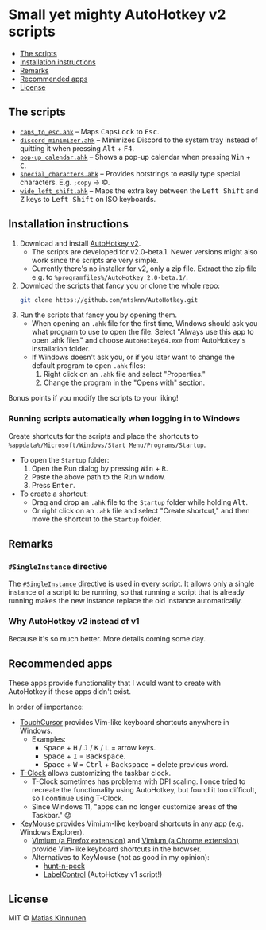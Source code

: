 # Small yet mighty AutoHotkey v2 scripts

- [The scripts](#the-scripts)
- [Installation instructions](#installation-instructions)
- [Remarks](#remarks)
- [Recommended apps](#recommended-apps)
- [License](#license)

## The scripts

- [`caps_to_esc.ahk`](./scripts/caps_to_esc/) &ndash;
  Maps <kbd>CapsLock</kbd> to <kbd>Esc</kbd>.
- [`discord_minimizer.ahk`](./scripts/discord_minimizer/) &ndash;
  Minimizes Discord to the system tray
  instead of quitting it
  when pressing <kbd>Alt</kbd> + <kbd>F4</kbd>.
- [`pop-up_calendar.ahk`](./scripts/pop-up_calendar/) &ndash;
  Shows a pop-up calendar when pressing <kbd>Win</kbd> + <kbd>C</kbd>.
- [`special_characters.ahk`](./scripts/special_characters/) &ndash;
  Provides hotstrings to easily type special characters.
  E.g. `;copy` &rarr; ©.
- [`wide_left_shift.ahk`](./scripts/wide_left_shift/) &ndash;
  Maps the extra key
  between the <kbd>Left Shift</kbd> and <kbd>Z</kbd> keys
  to <kbd>Left Shift</kbd>
  on ISO keyboards.

## Installation instructions

1. Download and install [AutoHotkey v2](https://www.autohotkey.com/v2/).
   - The scripts are developed for v2.0-beta.1.
     Newer versions might also work
     since the scripts are very simple.
   - Currently there's no installer for v2, only a zip file.
     Extract the zip file e.g. to `%programfiles%/AutoHotkey_2.0-beta.1/`.
2. Download the scripts that fancy you
   or clone the whole repo:
   ```sh
   git clone https://github.com/mtsknn/AutoHotkey.git
   ```
3. Run the scripts that fancy you by opening them.
   - When opening an `.ahk` file for the first time,
     Windows should ask you
     what program to use to open the file.
     Select "Always use this app to open .ahk files"
     and choose `AutoHotkey64.exe`
     from AutoHotkey's installation folder.
   - If Windows doesn't ask you,
     or if you later want to change the default program to open `.ahk` files:
     1. Right click on an `.ahk` file and select "Properties."
     2. Change the program in the "Opens with" section.

Bonus points if you modify the scripts to your liking!

### Running scripts automatically when logging in to Windows

Create shortcuts for the scripts
and place the shortcuts to `%appdata%/Microsoft/Windows/Start Menu/Programs/Startup`.

- To open the `Startup` folder:
  1. Open the Run dialog by pressing <kbd>Win</kbd> + <kbd>R</kbd>.
  2. Paste the above path to the Run window.
  3. Press <kbd>Enter</kbd>.
- To create a shortcut:
  - Drag and drop an `.ahk` file to the `Startup` folder
    while holding <kbd>Alt</kbd>.
  - Or right click on an `.ahk` file and select "Create shortcut,"
    and then move the shortcut to the `Startup` folder.

## Remarks

### `#SingleInstance` directive

The [`#SingleInstance` directive](https://lexikos.github.io/v2/docs/commands/_SingleInstance.htm)
is used in every script.
It allows only a single instance of a script to be running,
so that running a script that is already running
makes the new instance replace the old instance automatically.

### Why AutoHotkey v2 instead of v1

Because it's so much better.
More details coming some day.

## Recommended apps

These apps provide functionality
that I would want to create with AutoHotkey
if these apps didn't exist.

In order of importance:

- [TouchCursor](https://martin-stone.github.io/touchcursor/)
  provides Vim-like keyboard shortcuts anywhere in Windows.
  - Examples:
    - <kbd>Space</kbd> + <kbd>H</kbd> / <kbd>J</kbd> / <kbd>K</kbd> / <kbd>L</kbd>
      = arrow keys.
    - <kbd>Space</kbd> + <kbd>I</kbd>
      = <kbd>Backspace</kbd>.
    - <kbd>Space</kbd> + <kbd>W</kbd>
      = <kbd>Ctrl</kbd> + <kbd>Backspace</kbd>
      = delete previous word.
- [T-Clock](https://github.com/White-Tiger/T-Clock/)
  allows customizing the taskbar clock.
  - T-Clock sometimes has problems with DPI scaling.
    I once tried to recreate the functionality using AutoHotkey,
    but found it too difficult,
    so I continue using T-Clock.
  - Since Windows 11,
    "apps can no longer customize areas of the Taskbar." 😟
- [KeyMouse](https://github.com/iscooool/KeyMouse)
  provides Vimium-like keyboard shortcuts in any app (e.g. Windows Explorer).
  - [Vimium (a Firefox extension)](https://addons.mozilla.org/en-US/firefox/addon/vimium-ff/)
    and
    [Vimium (a Chrome extension)](https://chrome.google.com/webstore/detail/vimium/dbepggeogbaibhgnhhndojpepiihcmeb)
    provide Vim-like keyboard shortcuts in the browser.
  - Alternatives to KeyMouse (not as good in my opinion):
    - [hunt-n-peck](https://github.com/zsims/hunt-and-peck)
    - [LabelControl](https://www.dcmembers.com/skrommel/download/labelcontrol/)
      (AutoHotkey v1 script!)

## License

MIT &copy; [Matias Kinnunen](https://mtsknn.fi/)
